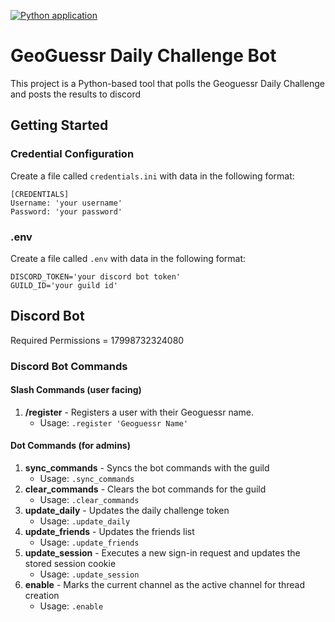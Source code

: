 [![Python application](https://github.com/ldumaliang/GeoguessrDiscordBot/actions/workflows/python-app.yml/badge.svg)](https://github.com/ldumaliang/GeoguessrDiscordBot/actions/workflows/python-app.yml)

# GeoGuessr Daily Challenge Bot

This project is a Python-based tool that polls the Geoguessr Daily Challenge and posts the results to discord

## Getting Started

### Credential Configuration

Create a file called `credentials.ini` with data in the following format:

    [CREDENTIALS]
    Username: 'your username' 
    Password: 'your password'

### .env

Create a file called `.env` with data in the following format:

    DISCORD_TOKEN='your discord bot token'
    GUILD_ID='your guild id'

## Discord Bot

Required Permissions = 17998732324080

### Discord Bot Commands

#### Slash Commands (user facing)

1. **/register** - Registers a user with their Geoguessr name.
    - Usage: `.register 'Geoguessr Name'`


#### Dot Commands (for admins)

1. **sync_commands** - Syncs the bot commands with the guild
   - Usage: `.sync_commands`
2. **clear_commands** - Clears the bot commands for the guild
   - Usage: `.clear_commands`
3. **update_daily** - Updates the daily challenge token
   - Usage: `.update_daily`
4. **update_friends** - Updates the friends list
   - Usage: `.update_friends`
5. **update_session** - Executes a new sign-in request and updates the stored session cookie
   - Usage: `.update_session`
6. **enable** - Marks the current channel as the active channel for thread creation
   - Usage: `.enable`
